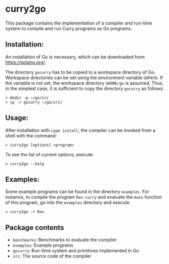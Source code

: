 curry2go
========

This package contains the implementation of a compiler
and run-time system to compile and run Curry programs as Go programs.


Installation:
-------------

An installation of Go is necessary, which can be downloaded
from <https://golang.org/>.

The directory `gocurry` has to be copied to a workspace directory of Go.
Workspace directories can be set using the environment variable `GOPATH`.
If the variable is not set, the workspace directory `$HOME/go`
is assumed. Thus, in the simplest case, it is sufficient
to copy the directory `gocurry` as follows:

    > mkdir -p ~/go/src
    > cp -r gocurry ~/go/src/

Usage:
------

After installation with `cypm install`, the compiler can be
invoked from a shell with the command:

    > curry2go [options] <program>

To see the list of current options, execute

    > curry2go --help

Examples:
---------

Some example programs can be found in the directory `examples`.
For instance, to compile the program `Rev.curry` and
evaluate the `main` function of this program, go into
the `examples` directory and execute

    > curry2go -r Rev


Package contents
----------------

* `benchmarks`: Benchmarks to evaluate the compiler
* `examples`:   Example programs
* `gocurry`:    Run-time system and primitives implemented in Go
* `src`:        The source code of the compiler
